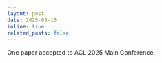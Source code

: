 ```yaml
---
layout: post
date: 2025-05-15
inline: true
related_posts: false
---
```


One paper accepted to ACL 2025 Main Conference.